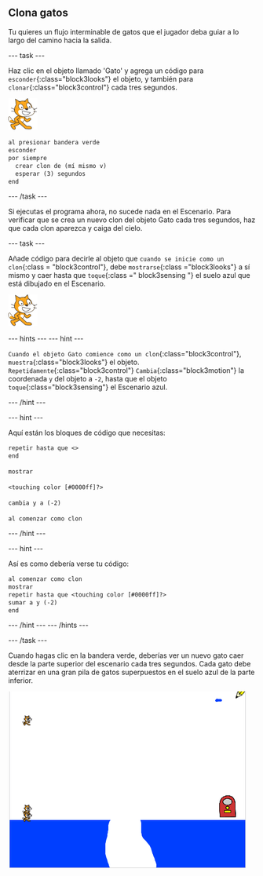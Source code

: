 ## Clona gatos

Tu quieres un flujo interminable de gatos que el jugador deba guiar a lo largo del camino hacia la salida.

\--- task \---

Haz clic en el objeto llamado 'Gato' y agrega un código para `esconder`{:class="block3looks"} el objeto, y también para `clonar`{:class="block3control"} cada tres segundos.

![Objeto Gato](images/cat-sprite.png)

```blocks3
al presionar bandera verde
esconder
por siempre 
  crear clon de (mí mismo v)
  esperar (3) segundos
end
```

\--- /task \---

Si ejecutas el programa ahora, no sucede nada en el Escenario. Para verificar que se crea un nuevo clon del objeto Gato cada tres segundos, haz que cada clon aparezca y caiga del cielo.

\--- task \---

Añade código para decirle al objeto que `cuando se inicie como un clon`{:class = "block3control"}, debe `mostrarse`{:class ="block3looks"} a sí mismo y caer hasta que `toque`{:class =" block3sensing "} el suelo azul que está dibujado en el Escenario.

![Objeto Gato](images/cat-sprite.png)

\--- hints \--- \--- hint \---

`Cuando el objeto Gato comience como un clon`{:class="block3control"}, `muestra`{:class="block3looks"} el objeto. `Repetidamente`{:class="block3control"} `Cambia`{:class="block3motion"} la coordenada `y` del objeto a `-2`, hasta que el objeto `toque`{:class="block3sensing"} el Escenario azul.

\--- /hint \---

\--- hint \---

Aquí están los bloques de código que necesitas:

```blocks3
repetir hasta que <>
end

mostrar

<touching color [#0000ff]?>

cambia y a (-2)

al comenzar como clon
```

\--- /hint \---

\--- hint \---

Así es como debería verse tu código:

```blocks3
al comenzar como clon
mostrar
repetir hasta que <touching color [#0000ff]?> 
sumar a y (-2)
end
```

\--- /hint \--- \--- /hints \---

\--- /task \---

Cuando hagas clic en la bandera verde, deberías ver un nuevo gato caer desde la parte superior del escenario cada tres segundos. Cada gato debe aterrizar en una gran pila de gatos superpuestos en el suelo azul de la parte inferior.

![Gatos que caen](images/falling-cats.png)